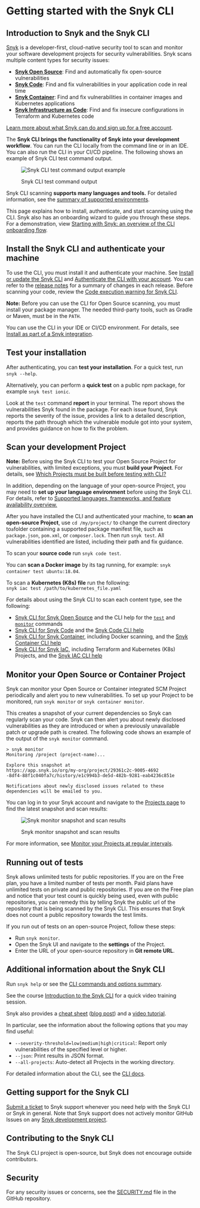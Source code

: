 # Getting started with the Snyk CLI

## Introduction to Snyk and the Snyk CLI

[Snyk](https://snyk.io/) is a developer-first, cloud-native security tool to scan and monitor your software development projects for security vulnerabilities. Snyk scans multiple content types for security issues:

- [**Snyk Open Source**](https://docs.snyk.io/scan-using-snyk/snyk-open-source): Find and automatically fix open-source vulnerabilities
- [**Snyk Code**](https://docs.snyk.io/scan-using-snyk/snyk-code): Find and fix vulnerabilities in your application code in real time
- [**Snyk Container**](https://docs.snyk.io/scan-using-snyk/snyk-container): Find and fix vulnerabilities in container images and Kubernetes applications
- [**Snyk Infrastructure as Code**](https://docs.snyk.io/scan-using-snyk/scan-infrastructure): Find and fix insecure configurations in Terraform and Kubernetes code

[Learn more about what Snyk can do and sign up for a free account](https://snyk.io/).

The **Snyk CLI brings the functionality of Snyk into your development workflow**. You can run the CLI locally from the command line or in an IDE. You can also run the CLI in your CI/CD pipeline. The following shows an example of Snyk CLI test command output.

<figure><img src="https://github.com/snyk/user-docs/raw/HEAD/docs/.gitbook/assets/snyk-cli-screenshot.png" alt="Snyk CLI test command output example"><figcaption><p>Snyk CLI test command output</p></figcaption></figure>

Snyk CLI scanning **supports many languages and tools.** For detailed information, see the [summary of supported environments](https://docs.snyk.io/getting-started/introducing-snyk#how-can-snyk-work-in-my-environment).

This page explains how to install, authenticate, and start scanning using the CLI. Snyk also has an onboarding wizard to guide you through these steps. For a demonstration, view [Starting with Snyk: an overview of the CLI onboarding flow](https://www.youtube.com/watch?v=adj3VF82-v8).

## Install the Snyk CLI and authenticate your machine

To use the CLI, you must install it and authenticate your machine. See [Install or update the Snyk CLI](https://docs.snyk.io/snyk-cli/install-the-snyk-cli) and [Authenticate the CLI with your account](https://docs.snyk.io/snyk-cli/authenticate-the-cli-with-your-account). You can refer to the [release notes](https://github.com/snyk/cli/releases) for a summary of changes in each release. Before scanning your code, review the [Code execution warning for Snyk CLI](https://docs.snyk.io/snyk-cli/code-execution-warning-for-snyk-cli).

**Note:** Before you can use the CLI for Open Source scanning, you must install your package manager. The needed third-party tools, such as Gradle or Maven, must be in the `PATH`.

You can use the CLI in your IDE or CI/CD environment. For details, see [Install as part of a Snyk integration](https://docs.snyk.io/snyk-cli/install-the-snyk-cli#install-as-a-part-of-a-snyk-integration).

## Test your installation

After authenticating, you can **test your installation**. For a quick test, run `snyk --help`.

Alternatively, you can perform a **quick test** on a public npm package, for example `snyk test ionic`.

Look at the `test` command **report** in your terminal. The report shows the vulnerabilities Snyk found in the package. For each issue found, Snyk reports the severity of the issue, provides a link to a detailed description, reports the path through which the vulnerable module got into your system, and provides guidance on how to fix the problem.

## Scan your development Project

**Note:** Before using the Snyk CLI to test your Open Source Project for vulnerabilities, with limited exceptions, you must **build your Project**. For details, see [Which Projects must be built before testing with CLI?](https://support.snyk.io/hc/en-us/articles/360015552617-Which-projects-must-be-built-before-testing-with-CLI-)

In addition, depending on the language of your open-source Project, you may need to **set up your language environment** before using the Snyk CLI. For details, refer to [Supported languages, frameworks, and feature availability overview.](https://docs.snyk.io/scan-using-snyk/supported-languages-and-frameworks/supported-languages-frameworks-and-feature-availability-overview)

After you have installed the CLI and authenticated your machine, to **scan an open-source Project**, use `cd /my/project/` to change the current directory to`a`folder containing a supported package manifest file, such as `package.json`, `pom.xml`, or `composer.lock`. Then run `snyk test`. All vulnerabilities identified are listed, including their path and fix guidance.

To scan your **source code** run `snyk code test`.

You can **scan a Docker image** by its tag running, for example: `snyk container test ubuntu:18.04`.

To scan a **Kubernetes (K8s) file** run the following:\
`snyk iac test /path/to/kubernetes_file.yaml`

For details about using the Snyk CLI to scan each content type, see the following:

- [Snyk CLI for Snyk Open Source](https://docs.snyk.io/snyk-cli/scan-and-maintain-projects-using-the-cli/snyk-cli-for-open-source) and the CLI help for the [`test`](https://docs.snyk.io/snyk-cli/commands/test) and [`monitor`](https://docs.snyk.io/snyk-cli/commands/monitor) commands
- [Snyk CLI for Snyk Code](https://docs.snyk.io/snyk-cli/commands/code) and the [Snyk Code CLI help](https://docs.snyk.io/snyk-cli/scan-and-maintain-projects-using-the-cli/snyk-cli-for-snyk-code)
- [Snyk CLI for Snyk Container](https://docs.snyk.io/snyk-cli/commands/container), including Docker scanning, and the [Snyk Container CLI help](https://docs.snyk.io/snyk-cli/scan-and-maintain-projects-using-the-cli/snyk-cli-for-snyk-container)
- [Snyk CLI for Snyk IaC](https://docs.snyk.io/snyk-cli/scan-and-maintain-projects-using-the-cli/snyk-cli-for-iac), including Terraform and Kubernetes (K8s) Projects, and the [Snyk IAC CLI help](https://docs.snyk.io/snyk-cli/commands/iac)

## Monitor your Open Source or Container Project

Snyk can monitor your Open Source or Container integrated SCM Project periodically and alert you to new vulnerabilities. To set up your Project to be monitored, run `snyk monitor` or `snyk container monitor`.

This creates a snapshot of your current dependencies so Snyk can regularly scan your code. Snyk can then alert you about newly disclosed vulnerabilities as they are introduced or when a previously unavailable patch or upgrade path is created. The following code shows an example of the output of the `snyk monitor` command.

```
> snyk monitor
Monitoring /project (project-name)...

Explore this snapshot at
https://app.snyk.io/org/my-org/project/29361c2c-9005-4692
-8df4-88f1c040fa7c/history/e1c994b3-de5d-482b-9281-eab4236c851e

Notifications about newly disclosed issues related to these
dependencies will be emailed to you.
```

You can log in to your Snyk account and navigate to the [Projects page](https://app.snyk.io/projects) to find the latest snapshot and scan results:

<figure><img src="https://github.com/snyk/user-docs/raw/HEAD/docs/.gitbook/assets/monitor (1).png" alt="Snyk monitor snapshot and scan results"><figcaption><p>Snyk monitor snapshot and scan results</p></figcaption></figure>

For more information, see [Monitor your Projects at regular intervals](https://docs.snyk.io/snyk-cli/scan-and-maintain-projects-using-the-cli/monitor-your-projects-at-regular-intervals).

## Running out of tests

Snyk allows unlimited tests for public repositories. If you are on the Free plan, you have a limited number of tests per month. Paid plans have unlimited tests on private and public repositories. If you are on the Free plan and notice that your test count is quickly being used, even with public repositories, you can remedy this by telling Snyk the public url of the repository that is being scanned by the Snyk CLI. This ensures that Snyk does not count a public repository towards the test limits.

If you run out of tests on an open-source Project, follow these steps:

- Run `snyk monitor`.
- Open the Snyk UI and navigate to the **settings** of the Project.
- Enter the URL of your open-source repository in **Git remote URL**.

## Additional information about the Snyk CLI

Run `snyk help` or see the [CLI commands and options summary](https://docs.snyk.io/snyk-cli/cli-commands-and-options-summary).

See the course [Introduction to the Snyk CLI](https://learn.snyk.io/lesson/snyk-cli/https://learn.snyk.io/lesson/snyk-cli/) for a quick video training session.

Snyk also provides a [cheat sheet](https://res.cloudinary.com/snyk/image/upload/v1664236143/cheat-sheets/cheat-sheet-snyk-cli-v3.pdf) ([blog post](https://snyk.io/blog/snyk-cli-cheat-sheet/)) and a [video tutorial](https://www.youtube.com/watch?v=xp_LtchEkT8).

In particular, see the information about the following options that you may find useful:

- `--severity-threshold=low|medium|high|critical`: Report only vulnerabilities of the specified level or higher.
- `--json`: Print results in JSON format.
- `--all-projects`: Auto-detect all Projects in the working directory.

For detailed information about the CLI, see the [CLI docs](https://docs.snyk.io/snyk-cli).

## Getting support for the Snyk CLI

[Submit a ticket](https://support.snyk.io/hc/en-us/requests/new) to Snyk support whenever you need help with the Snyk CLI or Snyk in general. Note that Snyk support does not actively monitor GitHub Issues on any [Snyk development project](https://github.com/snyk).

## Contributing to the Snyk CLI

The Snyk CLI project is open-source, but Snyk does not encourage outside contributors.

## Security

For any security issues or concerns, see the [SECURITY.md](https://github.com/snyk/snyk/blob/main/SECURITY.md) file in the GitHub repository.

